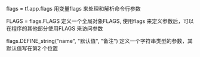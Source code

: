 flags = tf.app.flags  用变量flags 来处理和解析命令行参数

FLAGS = flags.FLAGS 定义一个全局对象FLAGS, 使用flags 来定义参数后，可以在程序的其他部分使用FLAGS 来访问参数

flags.DEFINE_string("name", "默认值", "备注") 定义一个字符串类型的参数，其默认值写在第2 个位置

